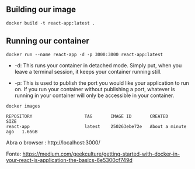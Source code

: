 ## Building our image

`docker build -t react-app:latest .`


## Running our container

` docker run --name react-app -d -p 3000:3000 react-app:latest `

* -d: This runs your container in detached mode. Simply put, when you leave a terminal session, it keeps your container running still.

* -p: This is used to publish the port you would like your application to run on. If you run your container without publishing a port, whatever is running in your container will only be accessible in your container.

`docker images`
```
REPOSITORY                    TAG       IMAGE ID       CREATED              SIZE
react-app                     latest    250263ebe72e   About a minute ago   1.65GB
```

Abra o browser : http://localhost:3000/


Fonte: https://medium.com/geekculture/getting-started-with-docker-in-your-react-js-application-the-basics-6e5300cf749d